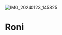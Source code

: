 ![IMG_20240123_145825](https://github.com/gehhebddjk/Roni/assets/149942602/3ce63e69-811c-4ec7-8bac-780ce707fbd7)
# Roni
